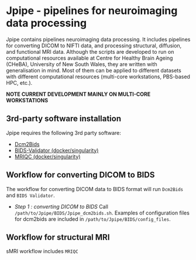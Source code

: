 # Jpipe - pipelines for neuroimaging data processing

Jpipe contains pipelines neuroimaging data processing. It includes pipelines for converting DICOM to NIFTI data, and processing structural, diffusion, and functional MRI data. Although the scripts are developed to run on computational resources available at Centre for Healthy Brain Ageing (CHeBA), University of New South Wales, they are written with generalisation in mind. Most of them can be applied to different datasets with different computational resources (multi-core workstations, PBS-based HPC, etc.).

**NOTE CURRENT DEVELOPMENT MAINLY ON MULTI-CORE WORKSTATIONS**


## 3rd-party software installation

Jpipe requires the following 3rd party software:

- [Dcm2Bids](https://unfmontreal.github.io/Dcm2Bids/)
- [BIDS-Validator (docker/singularity)](https://github.com/bids-standard/bids-validator)
- [MRIQC (docker/singularity)](https://mriqc.readthedocs.io/en/latest/)


## Workflow for converting DICOM to BIDS

The workflow for converting DICOM data to BIDS format will run <code>Dcm2Bids</code> and <code>BIDS Validator</code>.

- *Step 1 : converting DICOM to BIDS* Call <code>/path/to/Jpipe/BIDS/Jpipe_dcm2bids.sh</code>. Examples of configuration files for dcm2bids are included in <code>/path/to/Jpipe/BIDS/config_files</code>.


## Workflow for structural MRI

sMRI workflow includes <code>MRIQC</code>